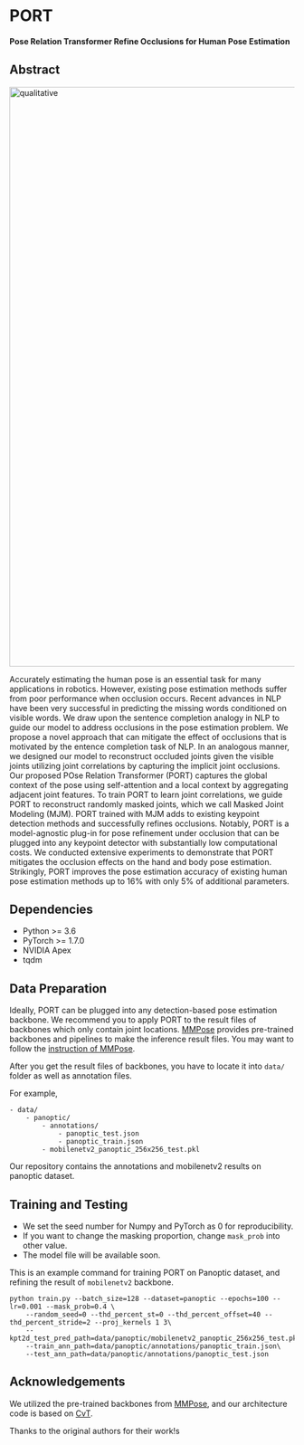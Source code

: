 # PORT
#### Pose Relation Transformer Refine Occlusions for Human Pose Estimation

## Abstract
<img width="1025" alt="qualitative" src="https://user-images.githubusercontent.com/37060326/194792799-9315b317-b0b3-4b99-9105-08d96727993a.png">


Accurately estimating the human pose is an essential
task for many applications in robotics. However, existing
pose estimation methods suffer from poor performance when
occlusion occurs. Recent advances in NLP have been very
successful in predicting the missing words conditioned on visible
words. We draw upon the sentence completion analogy in NLP
to guide our model to address occlusions in the pose estimation
problem. We propose a novel approach that can mitigate the
effect of occlusions that is motivated by the entence completion
task of NLP. In an analogous manner, we designed our model
to reconstruct occluded joints given the visible joints utilizing
joint correlations by capturing the implicit joint occlusions.
Our proposed POse Relation Transformer (PORT) captures the
global context of the pose using self-attention and a local context
by aggregating adjacent joint features. To train PORT to learn
joint correlations, we guide PORT to reconstruct randomly
masked joints, which we call Masked Joint Modeling (MJM).
PORT trained with MJM adds to existing keypoint detection
methods and successfully refines occlusions. Notably, PORT is a
model-agnostic plug-in for pose refinement under occlusion that
can be plugged into any keypoint detector with substantially
low computational costs. We conducted extensive experiments
to demonstrate that PORT mitigates the occlusion effects on the
hand and body pose estimation. Strikingly, PORT improves the
pose estimation accuracy of existing human pose estimation
methods up to 16% with only 5% of additional parameters.

## Dependencies

- Python >= 3.6
- PyTorch >= 1.7.0
- NVIDIA Apex
- tqdm

## Data Preparation
Ideally, PORT can be plugged into any detection-based pose estimation backbone.
We recommend you to apply PORT to the result files of backbones which only contain joint locations.
[MMPose](https://mmpose.readthedocs.io/en/latest/) provides pre-trained backbones and pipelines to make the inference result files.
You may want to follow the [instruction of MMPose](https://mmpose.readthedocs.io/en/latest/get_started.html#inference-with-pre-trained-models).

After you get the result files of backbones, you have to locate it into `data/` folder as well as annotation files.

For example,

```
- data/
    - panoptic/
        - annotations/
            - panoptic_test.json
            - panoptic_train.json
        - mobilenetv2_panoptic_256x256_test.pkl
```
Our repository contains the annotations and mobilenetv2 results on panoptic dataset.

## Training and Testing
- We set the seed number for Numpy and PyTorch as 0 for reproducibility.
- If you want to change the masking proportion, change `mask_prob` into other value.
- The model file will be available soon.

This is an example command for training PORT on Panoptic dataset, and refining the result of `mobilenetv2` backbone.
```
python train.py --batch_size=128 --dataset=panoptic --epochs=100 --lr=0.001 --mask_prob=0.4 \
    --random_seed=0 --thd_percent_st=0 --thd_percent_offset=40 --thd_percent_stride=2 --proj_kernels 1 3\
    --kpt2d_test_pred_path=data/panoptic/mobilenetv2_panoptic_256x256_test.pkl\
    --train_ann_path=data/panoptic/annotations/panoptic_train.json\
    --test_ann_path=data/panoptic/annotations/panoptic_test.json
```

## Acknowledgements
We utilized the pre-trained backbones from [MMPose](https://mmpose.readthedocs.io/en/latest/), and our architecture code is based on [CvT](https://github.com/microsoft/CvT).

Thanks to the original authors for their work!s
